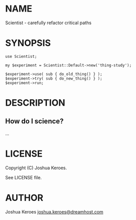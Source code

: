 # NAME

Scientist - carefully refactor critical paths

# SYNOPSIS

    use Scientist;

    my $experiment = Scientist::Default->new('thing-study');

    $experiment->use( sub { do_old_thing() } );
    $experiment->try( sub { do_new_thing() } );
    $experiment->run;

# DESCRIPTION

## How do I science?

...

# LICENSE

Copyright (C) Joshua Keroes.

See LICENSE file.

# AUTHOR

Joshua Keroes <joshua.keroes@dreamhost.com>
